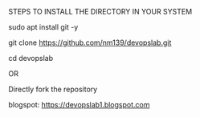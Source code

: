 STEPS TO INSTALL THE DIRECTORY IN YOUR SYSTEM

sudo apt install git -y


git clone https://github.com/nm139/devopslab.git


cd devopslab

 OR

Directly fork the repository



blogspot: https://devopslab1.blogspot.com
